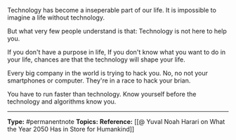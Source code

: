 Technology has become a inseperable part of our life. It is impossible to imagine a life without technology. 

But what very few people understand is that: Technology is not here to help you. 

If you don't have a purpose in life, If you don't know what you want to do in your life, chances are that the technology will shape your life. 

Every big company in the world is trying to hack you. No, no not your smartphones or computer. They're in a race to hack your brian. 

You have to run faster than technology. Know yourself before the technology and algorithms know you. 


----
**Type:** #permanentnote 
**Topics:**
**Reference:** [[@ Yuval Noah Harari on What the Year 2050 Has in Store for Humankind]]

